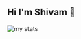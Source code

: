 ## Hi I'm Shivam 👋

<img alt="my stats" src="https://github-readme-stats.vercel.app/api?username=ShivamKumar2883"/>
<!--
**ShivamKumar2883/ShivamKumar2883** is a ✨ _special_ ✨ repository because its `README.md` (this file) appears on your GitHub profile.

Here are some ideas to get you started:

- 🔭 I’m currently working on ...
- 🌱 I’m currently learning ...
- 👯 I’m looking to collaborate on ...
- 🤔 I’m looking for help with ...
- 💬 Ask me about ...
- 📫 How to reach me: ...
- 😄 Pronouns: ...
- ⚡ Fun fact: ...
-->
